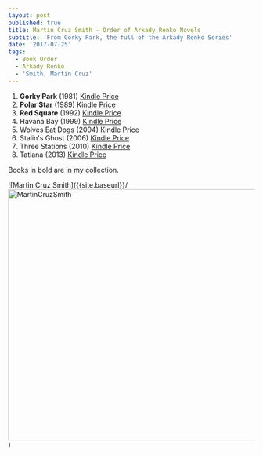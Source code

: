 ```yaml
---
layout: post
published: true
title: Martin Cruz Smith - Order of Arkady Renko Novels
subtitle: 'From Gorky Park, the full of the Arkady Renko Series'
date: '2017-07-25'
tags:
  - Book Order
  - Arkady Renko
  - 'Smith, Martin Cruz'
---
```

1. **Gorky Park** (1981) [Kindle Price](http://amzn.to/2tBbO3D)
1. **Polar Star** (1989) [Kindle Price](http://amzn.to/2unAawv)
1. **Red Square** (1992) [Kindle Price](http://amzn.to/2vVXQ8X)
1. Havana Bay (1999) [Kindle Price](http://amzn.to/2v3Hvms)
1. Wolves Eat Dogs (2004) [Kindle Price](http://amzn.to/2uVz4c3)
1. Stalin's Ghost (2006) [Kindle Price](http://amzn.to/2uty6mp)
1. Three Stations (2010) [Kindle Price](http://amzn.to/2vW2bcj)
1. Tatiana (2013) [Kindle Price](http://amzn.to/2v3Svjo)

Books in bold are in my collection.

![Martin Cruz Smith]({{site.baseurl}}/<a title="By Mark Coggins from San Francisco (Martin Cruz Smith  Uploaded by tripsspace) [CC BY 2.0 (http://creativecommons.org/licenses/by/2.0)], via Wikimedia Commons" href="https://commons.wikimedia.org/wiki/File%3AMartinCruzSmith.jpg"><img width="512" alt="MartinCruzSmith" src="https://upload.wikimedia.org/wikipedia/commons/thumb/9/9a/MartinCruzSmith.jpg/512px-MartinCruzSmith.jpg"/></a>)